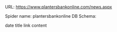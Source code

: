URL: https://www.plantersbankonline.com/news.aspx

Spider name: plantersbankonline
DB Schema:

date
title
link
content
